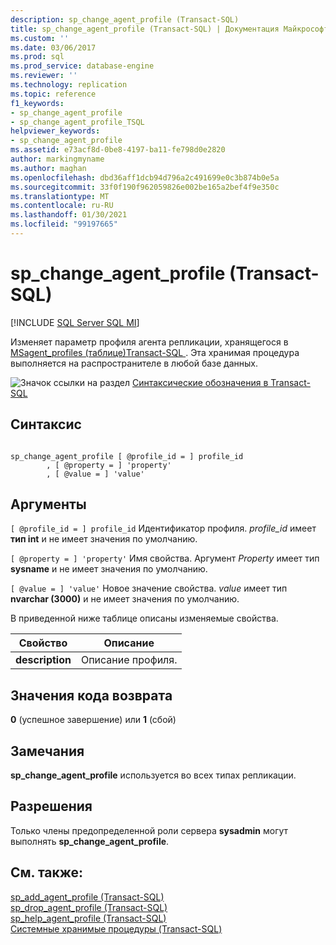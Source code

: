 ```yaml
---
description: sp_change_agent_profile (Transact-SQL)
title: sp_change_agent_profile (Transact-SQL) | Документация Майкрософт
ms.custom: ''
ms.date: 03/06/2017
ms.prod: sql
ms.prod_service: database-engine
ms.reviewer: ''
ms.technology: replication
ms.topic: reference
f1_keywords:
- sp_change_agent_profile
- sp_change_agent_profile_TSQL
helpviewer_keywords:
- sp_change_agent_profile
ms.assetid: e73acf8d-0be8-4197-ba11-fe798d0e2820
author: markingmyname
ms.author: maghan
ms.openlocfilehash: dbd36aff1dcb94d796a2c491699e0c3b874b0e5a
ms.sourcegitcommit: 33f0f190f962059826e002be165a2bef4f9e350c
ms.translationtype: MT
ms.contentlocale: ru-RU
ms.lasthandoff: 01/30/2021
ms.locfileid: "99197665"
---
```

# <a name="sp_change_agent_profile-transact-sql"></a>sp_change_agent_profile (Transact-SQL)
[!INCLUDE [SQL Server SQL MI](../../includes/applies-to-version/sql-asdbmi.md)]

  Изменяет параметр профиля агента репликации, хранящегося в [MSagent_profiles &#40;таблице&#41;Transact-SQL ](../../relational-databases/system-tables/msagent-profiles-transact-sql.md) . Эта хранимая процедура выполняется на распространителе в любой базе данных.  
  
 ![Значок ссылки на раздел](../../database-engine/configure-windows/media/topic-link.gif "Значок ссылки на раздел") [Синтаксические обозначения в Transact-SQL](../../t-sql/language-elements/transact-sql-syntax-conventions-transact-sql.md)  
  
## <a name="syntax"></a>Синтаксис  
  
```  
  
sp_change_agent_profile [ @profile_id = ] profile_id   
        , [ @property = ] 'property'   
        , [ @value = ] 'value'   
```  
  
## <a name="arguments"></a>Аргументы  
`[ @profile_id = ] profile_id` Идентификатор профиля. *profile_id* имеет **тип int** и не имеет значения по умолчанию.  
  
`[ @property = ] 'property'` Имя свойства. Аргумент *Property* имеет тип **sysname** и не имеет значения по умолчанию.  
  
`[ @value = ] 'value'` Новое значение свойства. *value* имеет тип **nvarchar (3000)** и не имеет значения по умолчанию.  
  
 В приведенной ниже таблице описаны изменяемые свойства.  
  
|Свойство|Описание|  
|--------------|-----------------|  
|**description**|Описание профиля.|  
  
## <a name="return-code-values"></a>Значения кода возврата  
 **0** (успешное завершение) или **1** (сбой)  
  
## <a name="remarks"></a>Замечания  
 **sp_change_agent_profile** используется во всех типах репликации.  
  
## <a name="permissions"></a>Разрешения  
 Только члены предопределенной роли сервера **sysadmin** могут выполнять **sp_change_agent_profile**.  
  
## <a name="see-also"></a>См. также:  
 [sp_add_agent_profile &#40;Transact-SQL&#41;](../../relational-databases/system-stored-procedures/sp-add-agent-profile-transact-sql.md)   
 [sp_drop_agent_profile &#40;Transact-SQL&#41;](../../relational-databases/system-stored-procedures/sp-drop-agent-profile-transact-sql.md)   
 [sp_help_agent_profile &#40;Transact-SQL&#41;](../../relational-databases/system-stored-procedures/sp-help-agent-profile-transact-sql.md)   
 [Системные хранимые процедуры (Transact-SQL)](../../relational-databases/system-stored-procedures/system-stored-procedures-transact-sql.md)  
  
  
